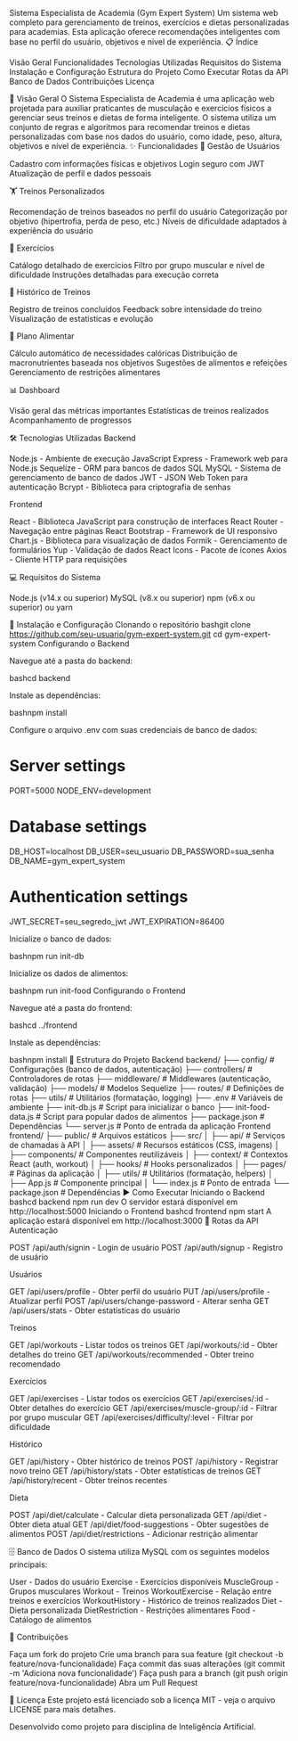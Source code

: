 Sistema Especialista de Academia (Gym Expert System)
Um sistema web completo para gerenciamento de treinos, exercícios e dietas personalizadas para academias. Esta aplicação oferece recomendações inteligentes com base no perfil do usuário, objetivos e nível de experiência.
📋 Índice

Visão Geral
Funcionalidades
Tecnologias Utilizadas
Requisitos do Sistema
Instalação e Configuração
Estrutura do Projeto
Como Executar
Rotas da API
Banco de Dados
Contribuições
Licença

🎯 Visão Geral
O Sistema Especialista de Academia é uma aplicação web projetada para auxiliar praticantes de musculação e exercícios físicos a gerenciar seus treinos e dietas de forma inteligente. O sistema utiliza um conjunto de regras e algoritmos para recomendar treinos e dietas personalizadas com base nos dados do usuário, como idade, peso, altura, objetivos e nível de experiência.
✨ Funcionalidades
👤 Gestão de Usuários

Cadastro com informações físicas e objetivos
Login seguro com JWT
Atualização de perfil e dados pessoais

🏋️ Treinos Personalizados

Recomendação de treinos baseados no perfil do usuário
Categorização por objetivo (hipertrofia, perda de peso, etc.)
Níveis de dificuldade adaptados à experiência do usuário

💪 Exercícios

Catálogo detalhado de exercícios
Filtro por grupo muscular e nível de dificuldade
Instruções detalhadas para execução correta

📝 Histórico de Treinos

Registro de treinos concluídos
Feedback sobre intensidade do treino
Visualização de estatísticas e evolução

🥗 Plano Alimentar

Cálculo automático de necessidades calóricas
Distribuição de macronutrientes baseada nos objetivos
Sugestões de alimentos e refeições
Gerenciamento de restrições alimentares

📊 Dashboard

Visão geral das métricas importantes
Estatísticas de treinos realizados
Acompanhamento de progressos

🛠️ Tecnologias Utilizadas
Backend

Node.js - Ambiente de execução JavaScript
Express - Framework web para Node.js
Sequelize - ORM para bancos de dados SQL
MySQL - Sistema de gerenciamento de banco de dados
JWT - JSON Web Token para autenticação
Bcrypt - Biblioteca para criptografia de senhas

Frontend

React - Biblioteca JavaScript para construção de interfaces
React Router - Navegação entre páginas
React Bootstrap - Framework de UI responsivo
Chart.js - Biblioteca para visualização de dados
Formik - Gerenciamento de formulários
Yup - Validação de dados
React Icons - Pacote de ícones
Axios - Cliente HTTP para requisições

💻 Requisitos do Sistema

Node.js (v14.x ou superior)
MySQL (v8.x ou superior)
npm (v6.x ou superior) ou yarn

🚀 Instalação e Configuração
Clonando o repositório
bashgit clone https://github.com/seu-usuario/gym-expert-system.git
cd gym-expert-system
Configurando o Backend

Navegue até a pasta do backend:

bashcd backend

Instale as dependências:

bashnpm install

Configure o arquivo .env com suas credenciais de banco de dados:

# Server settings
PORT=5000
NODE_ENV=development

# Database settings
DB_HOST=localhost
DB_USER=seu_usuario
DB_PASSWORD=sua_senha
DB_NAME=gym_expert_system

# Authentication settings
JWT_SECRET=seu_segredo_jwt
JWT_EXPIRATION=86400

Inicialize o banco de dados:

bashnpm run init-db

Inicialize os dados de alimentos:

bashnpm run init-food
Configurando o Frontend

Navegue até a pasta do frontend:

bashcd ../frontend

Instale as dependências:

bashnpm install
📁 Estrutura do Projeto
Backend
backend/
├── config/             # Configurações (banco de dados, autenticação)
├── controllers/        # Controladores de rotas
├── middleware/         # Middlewares (autenticação, validação)
├── models/             # Modelos Sequelize
├── routes/             # Definições de rotas
├── utils/              # Utilitários (formatação, logging)
├── .env                # Variáveis de ambiente
├── init-db.js          # Script para inicializar o banco
├── init-food-data.js   # Script para popular dados de alimentos
├── package.json        # Dependências
└── server.js           # Ponto de entrada da aplicação
Frontend
frontend/
├── public/             # Arquivos estáticos
├── src/
│   ├── api/            # Serviços de chamadas à API
│   ├── assets/         # Recursos estáticos (CSS, imagens)
│   ├── components/     # Componentes reutilizáveis
│   ├── context/        # Contextos React (auth, workout)
│   ├── hooks/          # Hooks personalizados
│   ├── pages/          # Páginas da aplicação
│   ├── utils/          # Utilitários (formatação, helpers)
│   ├── App.js          # Componente principal
│   └── index.js        # Ponto de entrada 
└── package.json        # Dependências
▶️ Como Executar
Iniciando o Backend
bashcd backend
npm run dev
O servidor estará disponível em http://localhost:5000
Iniciando o Frontend
bashcd frontend
npm start
A aplicação estará disponível em http://localhost:3000
🔄 Rotas da API
Autenticação

POST /api/auth/signin - Login de usuário
POST /api/auth/signup - Registro de usuário

Usuários

GET /api/users/profile - Obter perfil do usuário
PUT /api/users/profile - Atualizar perfil
POST /api/users/change-password - Alterar senha
GET /api/users/stats - Obter estatísticas do usuário

Treinos

GET /api/workouts - Listar todos os treinos
GET /api/workouts/:id - Obter detalhes do treino
GET /api/workouts/recommended - Obter treino recomendado

Exercícios

GET /api/exercises - Listar todos os exercícios
GET /api/exercises/:id - Obter detalhes do exercício
GET /api/exercises/muscle-group/:id - Filtrar por grupo muscular
GET /api/exercises/difficulty/:level - Filtrar por dificuldade

Histórico

GET /api/history - Obter histórico de treinos
POST /api/history - Registrar novo treino
GET /api/history/stats - Obter estatísticas de treinos
GET /api/history/recent - Obter treinos recentes

Dieta

POST /api/diet/calculate - Calcular dieta personalizada
GET /api/diet - Obter dieta atual
GET /api/diet/food-suggestions - Obter sugestões de alimentos
POST /api/diet/restrictions - Adicionar restrição alimentar

🗄️ Banco de Dados
O sistema utiliza MySQL com os seguintes modelos principais:

User - Dados do usuário
Exercise - Exercícios disponíveis
MuscleGroup - Grupos musculares
Workout - Treinos
WorkoutExercise - Relação entre treinos e exercícios
WorkoutHistory - Histórico de treinos realizados
Diet - Dieta personalizada
DietRestriction - Restrições alimentares
Food - Catálogo de alimentos

👥 Contribuições

Faça um fork do projeto
Crie uma branch para sua feature (git checkout -b feature/nova-funcionalidade)
Faça commit das suas alterações (git commit -m 'Adiciona nova funcionalidade')
Faça push para a branch (git push origin feature/nova-funcionalidade)
Abra um Pull Request

📄 Licença
Este projeto está licenciado sob a licença MIT - veja o arquivo LICENSE para mais detalhes.

Desenvolvido como projeto para disciplina de Inteligência Artificial.
